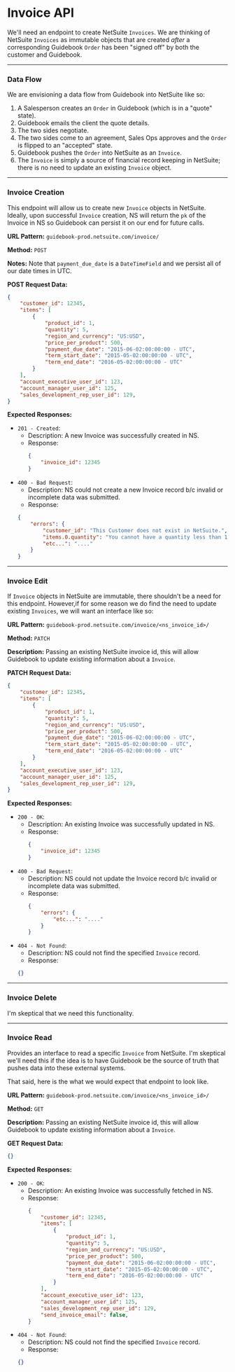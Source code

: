 # Invoice API
We'll need an endpoint to create NetSuite `Invoices`. We are thinking of NetSuite `Invoices` as immutable objects that are created _after_ a corresponding Guidebook `Order` has been "signed off" by both the customer and Guidebook.

-----------

### Data Flow
We are envisioning a data flow from Guidebook into NetSuite like so:

1. A Salesperson creates an `Order` in Guidebook (which is in a "quote" state).
1. Guidebook emails the client the quote details.
1. The two sides negotiate.
1. The two sides come to an agreement, Sales Ops approves and the `Order` is flipped to an "accepted" state.
1. Guidebook pushes the `Order` into NetSuite as an `Invoice`.
1. The `Invoice` is simply a source of financial record keeping in NetSuite; there is no need to update an existing `Invoice` object.

-----------

### Invoice Creation
This endpoint will allow us to create new `Invoice` objects in NetSuite. Ideally, upon successful `Invoice` creation, NS will return the `pk` of the Invoice in NS so Guidebook can persist it on our end for future calls.

**URL Pattern:** `guidebook-prod.netsuite.com/invoice/`

**Method:** `POST`

**Notes:** Note that `payment_due_date` is a `DateTimeField` and we persist all of our date times in UTC.

**POST Request Data:**
```json
{
    "customer_id": 12345,
    "items": [
        {
            "product_id": 1,
            "quantity": 5,
            "region_and_currency": "US:USD",
            "price_per_product": 500,
            "payment_due_date": "2015-06-02:00:00:00 - UTC",
            "term_start_date": "2015-05-02:00:00:00 - UTC",
            "term_end_date": "2016-05-02:00:00:00 - UTC"
        }
    ],
    "account_executive_user_id": 123,
    "account_manager_user_id": 125,
    "sales_development_rep_user_id": 129,
}
```

**Expected Responses:**
* `201 - Created`:
  * Description: A new Invoice was successfully created in NS.
  * Response:
    ```json
    {
        "invoice_id": 12345
    }
    ```
* `400 - Bad Request`:
  * Description: NS could not create a new Invoice record b/c invalid or incomplete data was submitted.
  * Response:
  ```json
  {
      "errors": {
          "customer_id": "This Customer does not exist in NetSuite.",
          "items.0.quantity": "You cannot have a quantity less than 1.",
          "etc...": "...."
      }
  }
  ```


----------------

### Invoice Edit
If `Invoice` objects in NetSuite are immutable, there shouldn't be a need for this endpoint. However,if for some reason we do find the need to update existing `Invoices`, we will want an interface like so:

**URL Pattern:** `guidebook-prod.netsuite.com/invoice/<ns_invoice_id>/`

**Method:** `PATCH`

**Description:** Passing an existing NetSuite invoice id, this will allow Guidebook to update existing information about a `Invoice`.

**PATCH Request Data:**
```json
{
    "customer_id": 12345,
    "items": [
        {
            "product_id": 1,
            "quantity": 5,
            "region_and_currency": "US:USD",
            "price_per_product": 500,
            "payment_due_date": "2015-06-02:00:00:00 - UTC",
            "term_start_date": "2015-05-02:00:00:00 - UTC",
            "term_end_date": "2016-05-02:00:00:00 - UTC"
        }
    ],
    "account_executive_user_id": 123,
    "account_manager_user_id": 125,
    "sales_development_rep_user_id": 129,
}
```

**Expected Responses:**
* `200 - OK`:
  * Description: An existing Invoice was successfully updated in NS.
  * Response:
    ```json
    {
        "invoice_id": 12345
    }
    ```
* `400 - Bad Request`:
  * Description: NS could not update the Invoice record b/c invalid or incomplete data was submitted.
  * Response:
    ```json
    {
        "errors": {
            "etc...": "...."
        }
    }
    ```
* `404 - Not Found`:
  * Description: NS could not find the specified `Invoice` record.
  * Response:
  ```json
  {}
  ```

------------

### Invoice Delete
I'm skeptical that we need this functionality.


------------

### Invoice Read
Provides an interface to read a specific `Invoice` from NetSuite. I'm skeptical we'll need this if the idea is to have Guidebook be the source of truth that pushes data into these external systems.

That said, here is the what we would expect that endpoint to look like.

**URL Pattern:** `guidebook-prod.netsuite.com/invoice/<ns_invoice_id>/`

**Method:** `GET`

**Description:** Passing an existing NetSuite invoice id, this will allow Guidebook to update existing information about a `Invoice`.

**GET Request Data:**
```json
{}
```

**Expected Responses:**
* `200 - OK`:
  * Description: An existing Invoice was successfully fetched in NS.
  * Response:
    ```json
    {
        "customer_id": 12345,
        "items": [
            {
                "product_id": 1,
                "quantity": 5,
                "region_and_currency": "US:USD",
                "price_per_product": 500,
                "payment_due_date": "2015-06-02:00:00:00 - UTC",
                "term_start_date": "2015-05-02:00:00:00 - UTC",
                "term_end_date": "2016-05-02:00:00:00 - UTC"
            }
        ],
        "account_executive_user_id": 123,
        "account_manager_user_id": 125,
        "sales_development_rep_user_id": 129,
        "send_invoice_email": false,
    }
    ```
* `404 - Not Found`:
  * Description: NS could not find the specified `Invoice` record.
  * Response:
  ```json
  {}
  ```